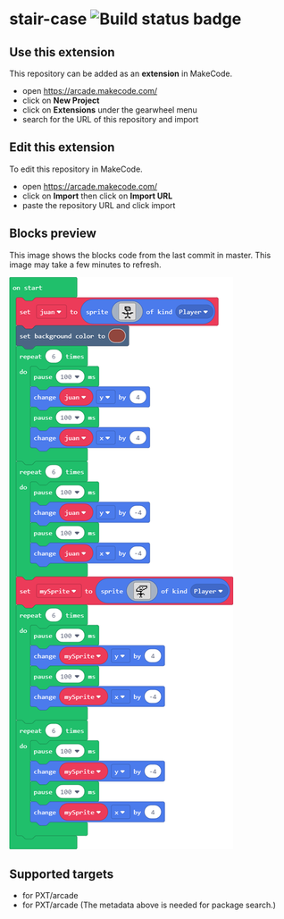 # stair-case ![Build status badge](https://github.com/bendie0/stair-case/workflows/MakeCode/badge.svg)



## Use this extension

This repository can be added as an **extension** in MakeCode.

* open https://arcade.makecode.com/
* click on **New Project**
* click on **Extensions** under the gearwheel menu
* search for the URL of this repository and import

## Edit this extension

To edit this repository in MakeCode.

* open https://arcade.makecode.com/
* click on **Import** then click on **Import URL**
* paste the repository URL and click import

## Blocks preview

This image shows the blocks code from the last commit in master.
This image may take a few minutes to refresh.

![A rendered view of the blocks](https://github.com/bendie0/stair-case/raw/master/.makecode/blocks.png)

## Supported targets

* for PXT/arcade
* for PXT/arcade
(The metadata above is needed for package search.)

